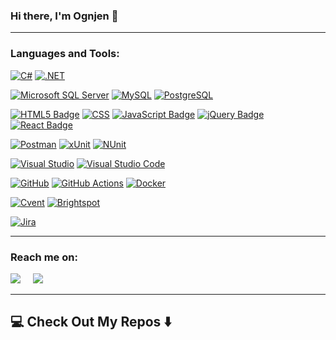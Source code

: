 ### Hi there, I'm Ognjen 👋

<hr>

### Languages and Tools:

[![C#](https://img.shields.io/badge/C%23-239120?style=for-the-badge&logo=c-sharp&logoColor=white)](https://dotnet.microsoft.com/en-us/languages/csharp)
[![.NET](https://img.shields.io/badge/.NET-5C2D91?style=for-the-badge&logo=.net&logoColor=white)](https://dotnet.microsoft.com/en-us/learn)

[![Microsoft SQL Server](https://img.shields.io/badge/Microsoft_SQL_Server-CC2927?style=for-the-badge&logo=microsoft-sql-server&logoColor=white)](https://www.microsoft.com/en-us/sql-server/)
[![MySQL](https://img.shields.io/badge/MySQL-005C84?style=for-the-badge&logo=mysql&logoColor=white)](https://www.mysql.com/)
[![PostgreSQL](https://img.shields.io/badge/PostgreSQL-316192?style=for-the-badge&logo=postgresql&logoColor=white)](https://www.postgresql.org/)

[![HTML5 Badge](https://img.shields.io/badge/HTML5-E34F26?logo=html5&logoColor=fff&style=for-the-badge)](https://html.com/)
[![CSS](https://img.shields.io/badge/CSS-239120?&style=for-the-badge&logo=css3&logoColor=white)](https://www.w3.org/Style/CSS/Overview.en.html)
[![JavaScript Badge](https://img.shields.io/badge/JavaScript-F7DF1E?logo=javascript&logoColor=000&style=for-the-badge)](https://www.javascript.com/)
[![jQuery Badge](https://img.shields.io/badge/jQuery-0769AD?logo=jquery&logoColor=fff&style=for-the-badge)](https://jquery.com/)
[![React Badge](https://shields.io/badge/react-black?logo=react&style=for-the-badge)](https://react.dev/)

[![Postman](https://img.shields.io/badge/Postman-FF6C37?style=for-the-badge&logo=Postman&logoColor=white)](https://www.postman.com/)
[![xUnit](https://img.shields.io/badge/xUnit-100000?style=for-the-badge&logo=xUnit&logoColor=5c2992&labelColor=5c2992&color=5c2992)](https://xunit.net/)
[![NUnit](https://img.shields.io/badge/NUnit-100000?style=for-the-badge&logo=xUnit&logoColor=005B0B&labelColor=005B0B&color=005B0B)](https://nunit.org/)

[![Visual Studio](https://img.shields.io/badge/Visual_Studio-5C2D91?style=for-the-badge&logo=visual%20studio&logoColor=white)](https://visualstudio.microsoft.com/)
[![Visual Studio Code](https://img.shields.io/badge/Visual_Studio_Code-0078D4?style=for-the-badge&logo=visual%20studio%20code&logoColor=white)](https://code.visualstudio.com/)

[![GitHub](https://img.shields.io/badge/github-%23121011.svg?style=for-the-badge&logo=github&logoColor=white)](https://github.com/)
[![GitHub Actions](https://img.shields.io/badge/github%20actions-%232671E5.svg?style=for-the-badge&logo=githubactions&logoColor=white)](https://github.com/features/actions)
[![Docker](https://img.shields.io/badge/docker-%230db7ed.svg?style=for-the-badge&logo=docker&logoColor=white)](https://www.docker.com/)

[![Cvent](https://img.shields.io/badge/Cvent-006ae1?style=for-the-badge&logo=C&logoColor=white)](https://www.cvent.com/)
[![Brightspot](https://img.shields.io/badge/Brightspot-faf9f9?style=for-the-badge&logo=Okta&logoColor=red)](https://www.brightspot.com/)

[![Jira](https://img.shields.io/badge/Jira-0052CC?style=for-the-badge&logo=Jira&logoColor=white)](https://www.atlassian.com/software/jira)

<hr>

### Reach me on:
<p align="left">
  <a href="mailto:andjelicb.ognjen@gmail.com"><img src="https://img.shields.io/badge/gmail-%23D14836.svg?&style=for-the-badge&logo=gmail&logoColor=white" /></a>&nbsp;&nbsp;&nbsp;&nbsp;
  <a target="_blank"href="https://www.linkedin.com/in/ognj3n/"><img src="https://img.shields.io/badge/LinkedIn-0077B5?style=for-the-badge&logo=linkedin&logoColor=white" /></a>&nbsp;&nbsp;&nbsp;&nbsp;
</p>

<hr>

<h2  align="left">💻 Check Out My Repos ⬇️ </h2>
